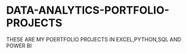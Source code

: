 # DATA-ANALYTICS-PORTFOLIO-PROJECTS
THESE ARE MY POERTFOLIO PROJECTS IN EXCEL,PYTHON,SQL AND POWER BI
